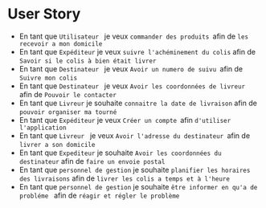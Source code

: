 # User Story

* En tant que `Utilisateur ` je veux  `commander des produits `afin de `les recevoir a mon domicile`
* En tant que `Expéditeur` je veux `suivre l'achéminement du colis`   afin de `Savoir si le colis à bien était livrer`
* En tant que `Destinateur ` je veux  `Avoir un numero de suivu `afin de `Suivre mon colis`
* En tant que `Destinateur ` je veux  `Avoir les coordonnées de livreur `afin de `Pouvoir le contacter`
* En tant que `Livreur` je souhaite `connaitre la date de livraison`   afin de `pouvoir organiser ma tourné`
* En tant que `Expéditeur` je veux  `Créer un compte `afin `d'utiliser l'application`
* En tant que `Livreur ` je veux  `Avoir l'adresse du destinateur `afin de `livrer a son domicile`
* En tant que `Expediteur` je souhaite `Avoir les coordonnées du destinateur` afin de `faire un envoie postal`
* En tant que `personnel de gestion` je souhaite `planifier les horaires des livraisons` afin de `livrer les colis a temps et à l'heure`
* En tant que `personnel de gestion` je souhaite `être informer en qu'a de probléme ` afin de `réagir et régler le problème`
